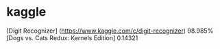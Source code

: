 # kaggle
[Digit Recognizer] (https://www.kaggle.com/c/digit-recognizer) 98.985%  
[Dogs vs. Cats Redux: Kernels Edition] 0.14321  
